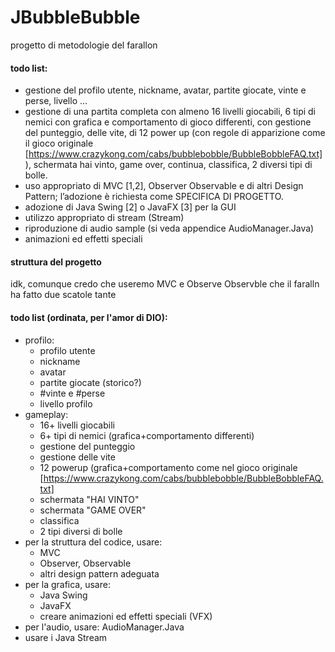 # JBubbleBubble
progetto di metodologie del farallon

#### todo list: 
- gestione del profilo utente, nickname, avatar, partite giocate, vinte e perse, livello …
- gestione di una partita completa con almeno 16 livelli giocabili, 6 tipi di nemici con grafica e comportamento di gioco differenti, con gestione del punteggio, delle vite, di 12 power up (con regole di apparizione come il gioco originale [https://www.crazykong.com/cabs/bubblebobble/BubbleBobbleFAQ.txt]), schermata hai vinto,  game over, continua, classifica, 2 diversi tipi di bolle.
- uso appropriato di MVC [1,2], Observer Observable e di altri Design Pattern; l’adozione è richiesta come SPECIFICA DI PROGETTO.
- adozione di Java Swing [2] o JavaFX [3] per la GUI
- utilizzo appropriato di stream (Stream<T>)
- riproduzione di audio sample (si veda appendice AudioManager.Java)
- animazioni ed effetti speciali 

#### struttura del progetto
idk, comunque credo che useremo MVC e Observe Observble che il faralln ha fatto due scatole tante


#### todo list (ordinata, per l'amor di DIO): 
- profilo:
  - profilo utente
  - nickname
  - avatar
  - partite giocate (storico?)
  - #vinte e #perse
  - livello profilo
- gameplay:
  - 16+ livelli giocabili
  - 6+ tipi di nemici (grafica+comportamento differenti)
  - gestione del punteggio
  - gestione delle vite
  - 12 powerup (grafica+comportamento come nel gioco originale [https://www.crazykong.com/cabs/bubblebobble/BubbleBobbleFAQ.txt]
  - schermata "HAI VINTO"
  - schermata "GAME OVER"
  - classifica
  - 2 tipi diversi di bolle
- per la struttura del codice, usare:
  - MVC
  - Observer, Observable
  - altri design pattern adeguata
- per la grafica, usare:
  - Java Swing
  - JavaFX
  - creare animazioni ed effetti speciali (VFX)
- per l'audio, usare: AudioManager.Java
- usare i Java Stream
